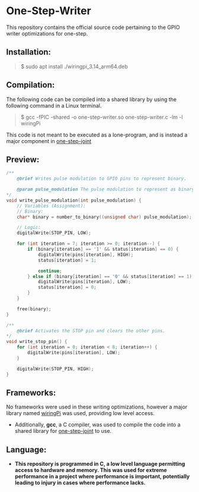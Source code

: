 # One-Step-Writer
This repository contains the official source code pertaining to the GPIO writer optimizations for one-step.

## Installation:
> $ sudo apt install ./wiringpi_3.14_arm64.deb

## Compilation:
The following code can be compiled into a shared library by using the following command in a Linux terminal.
> $ gcc -fPIC -shared -o one-step-writer.so one-step-writer.c -lm -l wiringPi

This code is not meant to be executed as a lone-program, and is instead a major component in [one-step-joint](https://www.github.com/whs-one-step/one-step-joint)

## Preview:
```c
/**
    @brief Writes pulse modulation to GPIO pins to represent binary.

    @param pulse_modulation The pulse modulation to represent as binary.
*/
void write_pulse_modulation(int pulse_modulation) {
    // Variables (Assignment):
    // Binary:
    char* binary = number_to_binary((unsigned char) pulse_modulation);

    // Logic:
    digitalWrite(STOP_PIN, LOW);

    for (int iteration = 7; iteration >= 0; iteration--) {
        if (binary[iteration] == '1' && status[iteration] == 0) {
            digitalWrite(pins[iteration], HIGH);
            status[iteration] = 1;

            continue;
        } else if (binary[iteration] == '0' && status[iteration] == 1) {
            digitalWrite(pins[iteration], LOW);
            status[iteration] = 0;
        }
    }

    free(binary);
}

/**
    @brief Activates the STOP pin and clears the other pins.
*/
void write_stop_pin() {
    for (int iteration = 0; iteration < 8; iteration++) {
        digitalWrite(pins[iteration], LOW);
    }

    digitalWrite(STOP_PIN, HIGH);
}
```

## Frameworks:
No frameworks were used in these writing optimizations, however a major library named [wiringPi](https://www.github.com/WiringPi/WiringPi) was used, providing low level access.
- Additionally, **gcc**, a C compiler, was used to compile the code into a shared library for [one-step-joint](https://www.github.com/whs-one-step/one-step-joint) to use.

## Language:
- **This repository is programmed in C, a low level language permitting access to hardware and memory. This was used for extreme performance in a project where performance is important, potentially leading to injury in cases where performance lacks.**

